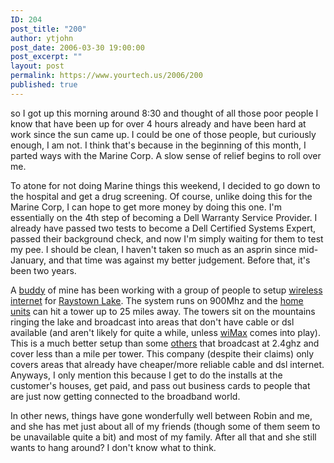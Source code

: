 ```yaml
---
ID: 204
post_title: "200"
author: ytjohn
post_date: 2006-03-30 19:00:00
post_excerpt: ""
layout: post
permalink: https://www.yourtech.us/2006/200
published: true
---
```

so I got up this morning around 8:30 and thought of all those poor people I
know that have been up for over 4 hours already and have been hard at work since
the sun came up.  I could be one of those people, but curiously enough, I am
not.  I think that's because in the beginning of this month, I parted ways with
the Marine Corp.  A slow sense of relief begins to roll over me.

To atone for not doing Marine things this weekend, I decided to go down to
the hospital and get a drug screening.  Of course, unlike doing this for the
Marine Corp, I can hope to get more money by doing this one.  I'm essentially
on the 4th step of becoming a Dell Warranty Service Provider.  I already have
passed two tests to become a Dell Certified Systems Expert, passed their
background check, and now I'm simply waiting for them to test my pee.  I should
be clean, I haven't taken so much as an asprin since mid-January, and that time
was against my better judgement.  Before that, it's been two years.

A <a href="http://ru-wired.com/">buddy</a> of mine has been working with a
group of people to setup <a href="http://www.raystown-wireless.com/">wireless
internet</a> for <a href="http://www.raystownlake.com/">Raystown Lake</a>.
The system runs on 900Mhz and the <a href="http://www.waverider.com/">home
units</a> can hit a tower up to 25 miles away.  The towers sit on the mountains
ringing the lake and broadcast into areas that don't have cable or dsl available
(and aren't likely for quite a while, unless
<a href="http://www.wimax.com/education">wiMax</a> comes into play).  This is
a much better setup than some <a href="http://www.mttfirst.com/">others</a>
that broadcast at 2.4ghz and cover less than a mile per tower.  This company
(despite their claims) only covers areas that already have cheaper/more reliable
cable and dsl internet.  Anyways, I only mention this because I get to do the
installs at the customer's houses, get paid, and pass out business cards to
people that are just now getting connected to the broadband world.

In other news, things have gone wonderfully well between Robin and me, and
she has met just about all of my friends (though some of them seem to be
unavailable quite a bit) and most of my family.  After all that and she still
wants to hang around?  I don't know what to think.